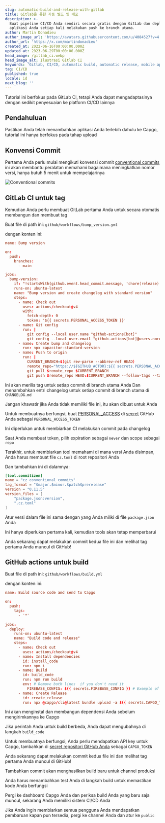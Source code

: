 ```yaml
---
slug: automatic-build-and-release-with-gitlab
title: Gitlab을 통한 자동 빌드 및 배포
description: >-
  Buat pipeline CI/CD Anda sendiri secara gratis dengan GitLab dan deploy
  aplikasi Anda setiap kali melakukan push ke branch utama.
author: Martin Donadieu
author_image_url: 'https://avatars.githubusercontent.com/u/4084527?v=4'
author_url: 'https://x.com/martindonadieu'
created_at: 2022-06-16T00:00:00.000Z
updated_at: 2023-06-29T00:00:00.000Z
head_image: /gitlab_ci.webp
head_image_alt: Ilustrasi Gitlab CI
keywords: 'Gitlab, CI/CD, automatic build, automatic release, mobile app updates'
tag: CI/CD
published: true
locale: id
next_blog: ''
---
```


Tutorial ini berfokus pada GitLab CI, tetapi Anda dapat mengadaptasinya dengan sedikit penyesuaian ke platform CI/CD lainnya

## Pendahuluan

Pastikan Anda telah menambahkan aplikasi Anda terlebih dahulu ke Capgo, tutorial ini hanya berfokus pada tahap upload

## Konvensi Commit

Pertama Anda perlu mulai mengikuti konvensi commit [conventional commits](https://www.conventionalcommits.org/en/v1.0.0/) ini akan membantu peralatan memahami bagaimana meningkatkan nomor versi, hanya butuh 5 menit untuk mempelajarinya

![Conventional commits](/conventional_commits.webp)

## GitLab CI untuk tag

Kemudian Anda perlu membuat GitLab pertama Anda untuk secara otomatis membangun dan membuat tag

Buat file di path ini: `github/workflows/bump_version.yml`

dengan konten ini:

```toml
name: Bump version

on:
  push:
    branches:
      - main

jobs:
  bump-version:
    if: "!startsWith(github.event.head_commit.message, 'chore(release):')"
    runs-on: ubuntu-latest
    name: "Bump version and create changelog with standard version"
    steps:
      - name: Check out
        uses: actions/checkout@v4
        with:
          fetch-depth: 0
          token: '${{ secrets.PERSONAL_ACCESS_TOKEN }}'
      - name: Git config
        run: |
          git config --local user.name "github-actions[bot]"
          git config --local user.email "github-actions[bot]@users.noreply.github.com"
      - name: Create bump and changelog
        run: npx capacitor-standard-version
      - name: Push to origin
        run: |
          CURRENT_BRANCH=$(git rev-parse --abbrev-ref HEAD)
          remote_repo="https://${GITHUB_ACTOR}:${{ secrets.PERSONAL_ACCESS_TOKEN }}@github.com/${GITHUB_REPOSITORY}.git"
          git pull $remote_repo $CURRENT_BRANCH
          git push $remote_repo HEAD:$CURRENT_BRANCH --follow-tags --tags
```

Ini akan merilis tag untuk setiap commit di branch utama Anda Dan menambahkan entri changelog untuk setiap commit di branch utama di `CHANGELOG.md`

Jangan khawatir jika Anda tidak memiliki file ini, itu akan dibuat untuk Anda

Untuk membuatnya berfungsi, buat [PERSONAL_ACCESS](https://docs.github.com/en/authentication/keeping-your-account-and-data-secure/creating-a-personal-access-token/) di [secret](https://docs.github.com/en/actions/security-guides/encrypted-secrets "GitHub secrets") GitHub Anda sebagai `PERSONAL_ACCESS_TOKEN`

Ini diperlukan untuk membiarkan CI melakukan commit pada changelog

Saat Anda membuat token, pilih expiration sebagai `never` dan scope sebagai `repo`

Terakhir, untuk membiarkan tool memahami di mana versi Anda disimpan, Anda harus membuat file `cz.toml` di root repositori Anda

Dan tambahkan ini di dalamnya:

```toml
[tool.commitizen]
name = "cz_conventional_commits"
tag_format = "$major.$minor.$patch$prerelease"
version = "0.11.5"
version_files = [
    "package.json:version",
    ".cz.toml"
]
```

Atur versi dalam file ini sama dengan yang Anda miliki di file `package.json` Anda

Ini hanya diperlukan pertama kali, kemudian tools akan tetap memperbarui

Anda sekarang dapat melakukan commit kedua file ini dan melihat tag pertama Anda muncul di GitHub!

## GitHub actions untuk build

Buat file di path ini: `github/workflows/build.yml`

dengan konten ini:

```toml
name: Build source code and send to Capgo

on:
  push:
    tags:
      - '*'
      
jobs:
  deploy:
    runs-on: ubuntu-latest
    name: "Build code and release"
    steps:
      - name: Check out
        uses: actions/checkout@v4
      - name: Install dependencies
        id: install_code
        run: npm i
      - name: Build
        id: build_code
        run: npm run build
        env: # Remove both lines  if you don't need it
          FIREBASE_CONFIG: ${{ secrets.FIREBASE_CONFIG }} # Exemple of env var coming from a secret
      - name: Create Release
        id: create_release
        run: npx @capgo/cli@latest bundle upload -a ${{ secrets.CAPGO_TOKEN }} -c production
```

Ini akan menginstal dan membangun dependensi Anda sebelum mengirimkannya ke Capgo

Jika perintah Anda untuk build berbeda, Anda dapat mengubahnya di langkah `build_code`

Untuk membuatnya berfungsi, Anda perlu mendapatkan API key untuk Capgo, tambahkan di [secret repositori GitHub Anda](https://docs.github.com/en/actions/security-guides/encrypted-secrets/) sebagai `CAPGO_TOKEN`

Anda sekarang dapat melakukan commit kedua file ini dan melihat tag pertama Anda muncul di GitHub!

Tambahkan commit akan menghasilkan build baru untuk channel produksi

Anda harus menambahkan test Anda di langkah build untuk memastikan kode Anda berfungsi

Pergi ke dashboard Capgo Anda dan periksa build Anda yang baru saja muncul, sekarang Anda memiliki sistem CI/CD Anda

Jika Anda ingin membiarkan semua pengguna Anda mendapatkan pembaruan kapan pun tersedia, pergi ke channel Anda dan atur ke `public`
